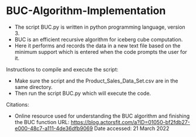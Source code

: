 # BUC-Algorithm-Implementation

* The script BUC.py is written in python programming language, version 3. 
* BUC is an efficient recursive algorithm for iceberg cube computation.
* Here it performs and records the data in a new text file based on the minimum support which is entered when the code prompts the user for it.

Instructions to compile and execute the script:
* Make sure the script and the Product_Sales_Data_Set.csv are in the same directory.
* Then run the script BUC.py which will execute the code.

Citations:
* Online resource used for understanding the BUC algorithm and finishing the BUC function
URL: https://blog.actorsfit.com/a?ID=01050-bf2fdb27-e000-48c7-a111-4de36dfb9069
Date accessed: 21 March 2022
